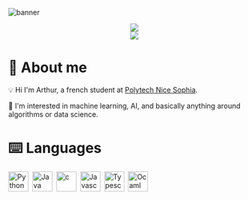 ![banner](https://learn.microsoft.com/en-us/events/learn-events/learnlive-automate-azure-deployments-bicep-github-actions/media/learnlive-banner-2022b.png)

<div align="center">
  <img class="img" src="https://github-readme-stats.vercel.app/api?username=rodriguezarthur&theme=github_dark&hide=stars,contribs&border_color=00008b">
</div>
<div align="center">
  <img class="img" src="https://github-readme-stats.vercel.app/api/top-langs/?username=rodriguezarthur&layout=compact&theme=dark&border_color=00008b">
</div>

# :wave: About me

:bulb: Hi I'm Arthur, a french student at [Polytech Nice Sophia](https://polytech.univ-cotedazur.fr/).

:robot: I'm interested in machine learning, AI, and basically anything around algorithms or data science.

# :keyboard: Languages

<div>
  <img src="https://github.com/devicons/devicon/tree/master/icons/python/python.svg" title="Python" alt="Python" width="40" height="40"/>&nbsp;
  <img src="https://github.com/devicons/devicon/icons/java/java-original.svg" title="Java" alt="Java" width="40" height="40"/>&nbsp;
  <img src="https://github.com/devicons/devicon/icons/c/c-original.svg" title="c" alt="c" width="40" height="40"/>&nbsp;
  <img src="https://github.com/devicons/devicon/icons/javascript/javascript-original.svg" title="Javascript" alt="Javascript" width="40" height="40"/>&nbsp;
  <img src="https://github.com/devicons/devicon/icons/javascript/typescript-original.svg" title="Typescript" alt="Typescript" width="40" height="40"/>&nbsp;
  <img src="https://github.com/devicons/devicon/icons/ocaml/ocaml-original.svg" title="Ocaml" alt="Ocaml" width="40" height="40"/>&nbsp;
</div>
